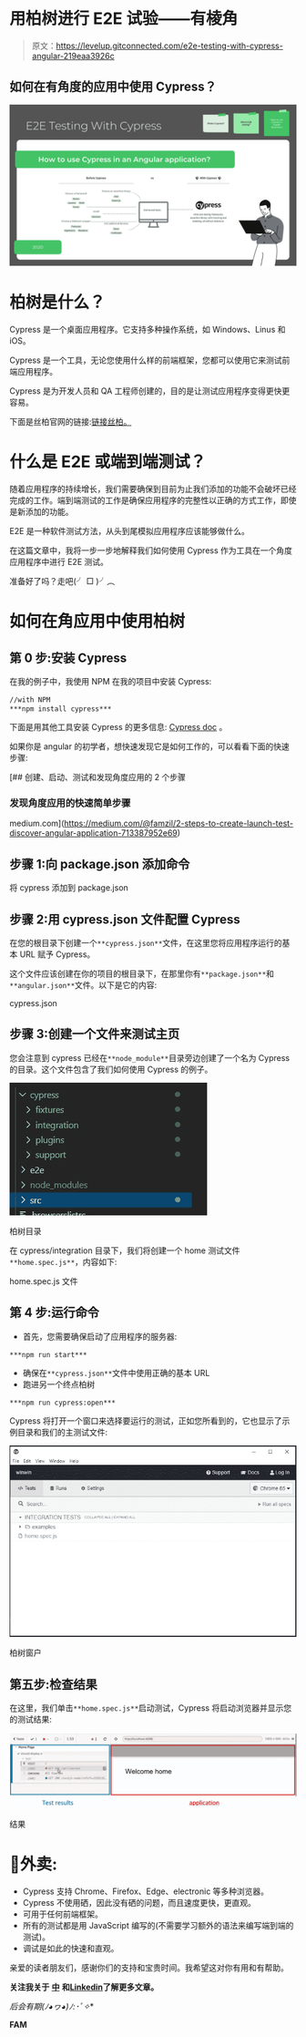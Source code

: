 # 用柏树进行 E2E 试验——有棱角

> 原文：<https://levelup.gitconnected.com/e2e-testing-with-cypress-angular-219eaa3926c>

## 如何在有角度的应用中使用 Cypress？

![](img/0b9b3a717b691df00a3dd93bf7753166.png)

# 柏树是什么？

Cypress 是一个桌面应用程序。它支持多种操作系统，如 Windows、Linus 和 iOS。

Cypress 是一个工具，无论您使用什么样的前端框架，您都可以使用它来测试前端应用程序。

Cypress 是为开发人员和 QA 工程师创建的，目的是让测试应用程序变得更快更容易。

下面是丝柏官网的链接:[链接丝柏。](https://www.cypress.io/)

# 什么是 E2E 或端到端测试？

随着应用程序的持续增长，我们需要确保到目前为止我们添加的功能不会破坏已经完成的工作。端到端测试的工作是确保应用程序的完整性以正确的方式工作，即使是新添加的功能。

E2E 是一种软件测试方法，从头到尾模拟应用程序应该能够做什么。

在这篇文章中，我将一步一步地解释我们如何使用 Cypress 作为工具在一个角度应用程序中进行 E2E 测试。

准备好了吗？走吧(╯ □ )╯︵

# 如何在角应用中使用柏树

## 第 0 步:安装 Cypress

在我的例子中，我使用 NPM 在我的项目中安装 Cypress:

```
//with NPM
***npm install cypress***
```

下面是用其他工具安装 Cypress 的更多信息: [Cypress doc](https://docs.cypress.io/guides/getting-started/installing-cypress.html#System-requirements) 。

如果你是 angular 的初学者，想快速发现它是如何工作的，可以看看下面的快速步骤:

[](https://medium.com/@famzil/2-steps-to-create-launch-test-discover-angular-application-713387952e69) [## 创建、启动、测试和发现角度应用的 2 个步骤

### 发现角度应用的快速简单步骤

medium.com](https://medium.com/@famzil/2-steps-to-create-launch-test-discover-angular-application-713387952e69) 

## 步骤 1:向 package.json 添加命令

将 cypress 添加到 package.json

## 步骤 2:用 cypress.json 文件配置 Cypress

在您的根目录下创建一个`**cypress.json**`文件，在这里您将应用程序运行的基本 URL 赋予 Cypress。

这个文件应该创建在你的项目的根目录下，在那里你有`**package.json**`和`**angular.json**`文件。以下是它的内容:

cypress.json

## 步骤 3:创建一个文件来测试主页

您会注意到 cypress 已经在`**node_module**`目录旁边创建了一个名为 Cypress 的目录。这个文件包含了我们如何使用 Cypress 的例子。

![](img/8c4bf7186f4a67385656973bb70878d5.png)

柏树目录

在 cypress/integration 目录下，我们将创建一个 home 测试文件`**home.spec.js**`，内容如下:

home.spec.js 文件

## 第 4 步:运行命令

*   首先，您需要确保启动了应用程序的服务器:

```
***npm run start***
```

*   确保在`**cypress.json**`文件中使用正确的基本 URL
*   跑进另一个终点柏树

```
***npm run cypress:open***
```

Cypress 将打开一个窗口来选择要运行的测试，正如您所看到的，它也显示了示例目录和我们的主测试文件:

![](img/5d02eb288bbafbfae9bf4dea67ab350d.png)

柏树窗户

## 第五步:检查结果

在这里，我们单击`**home.spec.js**`启动测试，Cypress 将启动浏览器并显示您的测试结果:

![](img/b3559563b9330e1039dd8f1f542a25e1.png)

结果

# 💼外卖:

*   Cypress 支持 Chrome、Firefox、Edge、electronic 等多种浏览器。
*   Cypress 不使用硒，因此没有硒的问题，而且速度更快，更直观。
*   可用于任何前端框架。
*   所有的测试都是用 JavaScript 编写的(不需要学习额外的语法来编写端到端的测试)。
*   调试是如此的快速和直观。

亲爱的读者朋友们，感谢你们的支持和宝贵时间。我希望这对你有用和有帮助。

**关注我关于** [**中**](https://medium.com/@famzil/) **和**[**Linkedin**](https://www.linkedin.com/in/fatima-amzil-9031ba95/)**了解更多文章。**

**后会有期(ﾉ◕ヮ◕)ﾉ*:･ﾟ✧**

**FAM**